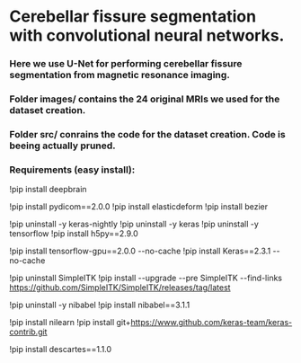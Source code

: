 # Cerebellar fissure segmentation with convolutional neural networks.

### Here we use U-Net for performing cerebellar fissure segmentation from magnetic resonance imaging.

### Folder images/ contains the 24 original MRIs we used for the dataset creation.
### Folder src/ conrains the code for the dataset creation. Code is beeing actually pruned.


### Requirements (easy install):

!pip install deepbrain

!pip install pydicom==2.0.0
!pip install elasticdeform
!pip install bezier

!pip uninstall -y keras-nightly
!pip uninstall -y keras
!pip uninstall -y tensorflow
!pip install h5py==2.9.0

!pip install tensorflow-gpu==2.0.0 --no-cache
!pip install Keras==2.3.1 --no-cache

!pip uninstall SimpleITK
!pip install --upgrade --pre SimpleITK --find-links https://github.com/SimpleITK/SimpleITK/releases/tag/latest

!pip uninstall -y nibabel
!pip install nibabel==3.1.1

!pip install nilearn
!pip install git+https://www.github.com/keras-team/keras-contrib.git

!pip install descartes==1.1.0